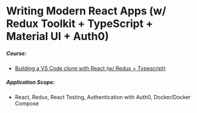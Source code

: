 # Writing Modern React Apps (w/ Redux Toolkit + TypeScript + Material UI + Auth0)

##### Course:

- [Building a VS Code clone with React (w/ Redux + Typescript)](https://www.udemy.com/course/building-modern-react-apps-w-redux-toolkit-typescript/)

##### Application Scope:

- React, Redux, React Testing, Authentication with Auth0, Docker/Docker Compose
